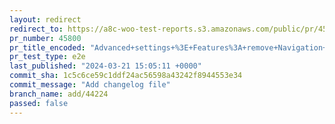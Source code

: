 ```yaml
---
layout: redirect
redirect_to: https://a8c-woo-test-reports.s3.amazonaws.com/public/pr/45800/e2e/index.html
pr_number: 45800
pr_title_encoded: "Advanced+settings+%3E+Features%3A+remove+Navigation+setting+when+store+isn%27t+using+it"
pr_test_type: e2e
last_published: "2024-03-21 15:05:11 +0000"
commit_sha: 1c5c6ce59c1ddf24ac56598a43242f8944553e34
commit_message: "Add changelog file"
branch_name: add/44224
passed: false
---
```

